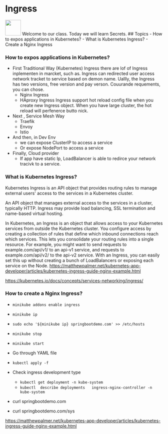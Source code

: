 # Ingress 
<image src ="https://github.com/kubernetes/community/blob/master/icons/png/resources/labeled/ing-256.png?raw=true" width="50">  
Welcome to our class. Today we will learn Secrets.
## Topics         
- How to expos applications in Kubernetes? 
- What is Kubernetes Ingress?
- Create a Nginx Ingress
  
### How to expos applications in Kubernetes?


- First Traditional Way (Kubernetes) Ingress
  there are lof of Ingress inplementen in marcket, such as.
  Ingress can redirected user access network tracket to service based on demon name. Uallly, the  Ingress has two versions, free version and pay verson. Couurande requements, you can chose. 
  - Nginx Ingress 
  - HAproxy Ingress
  Ingress support hot reload config file when you create new Ingress object. When you have large cluster, the hot reload will perfenerce butto nick.
- Next , Service Mesh Way 
  - Traefik
  - Envoy
  - Istio 
- And then, in Dev Env
  - we can expose ClusterIP to access a service
  - Or expose NodePort to access a service 
- Finally, Cloud provider
  - If app have static Ip, LoadBalancer is able to redirce your network tracivk to a service.


### What is Kubernetes Ingress?
Kubernetes Ingress is an API object that provides routing rules to manage external users' access to the services in a Kubernetes cluster. 

An API object that manages external access to the services in a cluster, typically HTTP.
Ingress may provide load balancing, SSL termination and name-based virtual hosting.

In Kubernetes, an Ingress is an object that allows access to your Kubernetes services from outside the Kubernetes cluster. You configure access by creating a collection of rules that define which inbound connections reach which services.
This lets you consolidate your routing rules into a single resource. For example, you might want to send requests to example.com/api/v1/ to an api-v1 service, and requests to example.com/api/v2/ to the api-v2 service. With an Ingress, you can easily set this up without creating a bunch of LoadBalancers or exposing each service on the Node.
https://matthewpalmer.net/kubernetes-app-developer/articles/kubernetes-ingress-guide-nginx-example.html




https://kubernetes.io/docs/concepts/services-networking/ingress/


### How to create a Nginx Ingress?
- `minikube addons enable ingress`  
- `minikube ip`  
- ```sudo echo '${minikube ip} springbootdemo.com' >> /etc/hosts```
- `minikube stop`  
- `minikube start`
- Go through YAML file 
- `kubectl apply -f ` 
- Check ingress development type
  - `kubectl get deployment -n kube-system`  
  - `kubectl  describe deployments   ingress-nginx-controller -n kube-system`  

- curl springbootdemo.com
- curl springbootdemo.com/sys
  

https://matthewpalmer.net/kubernetes-app-developer/articles/kubernetes-ingress-guide-nginx-example.html
